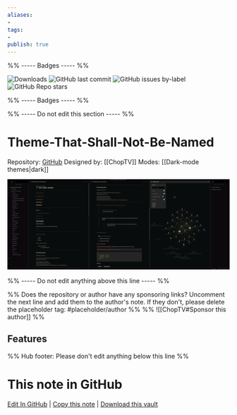 ```yaml
---
aliases:
- 
tags: 
- 
publish: true
---
```


%% ----- Badges ----- %%

![Downloads](https://img.shields.io/badge/downloads-7213-573E7A?style=for-the-badge&logo=)
![GitHub last commit](https://img.shields.io/github/last-commit/ChopTV/Obsidian-Theme-That-Shall-Not-Be-Named?color=573E7A&label=last%20update&logo=github&style=for-the-badge)
![GitHub issues by-label](https://img.shields.io/github/issues/ChopTV/Obsidian-Theme-That-Shall-Not-Be-Named/help%20wanted?color=573E7A&logo=github&style=for-the-badge) 
![GitHub Repo stars](https://img.shields.io/github/stars/ChopTV/Obsidian-Theme-That-Shall-Not-Be-Named?color=573E7A&logo=github&style=for-the-badge)

%% ----- Badges ----- %%

%% ----- Do not edit this section ----- %%

# Theme-That-Shall-Not-Be-Named

Repository: [GitHub](https://github.com/ChopTV/Obsidian-Theme-That-Shall-Not-Be-Named)
Designed by: [[ChopTV]]
Modes: [[Dark-mode themes|dark]]



![screenshot](https://github.com/ChopTV/Obsidian-Theme-That-Shall-Not-Be-Named/raw/HEAD/Theme-That-Shall-Not-Be-Named.png)

%% ----- Do not edit anything above this line ----- %% 

%% Does the repository or author have any sponsoring links? Uncomment the next line and add them to the author's note. If they don't, please delete the placeholder tag: #placeholder/author %%
%% ![[ChopTV#Sponsor this author]] %%


## Features



%% Hub footer: Please don't edit anything below this line %%

# This note in GitHub

<span class="git-footer">[Edit In GitHub](https://github.dev/obsidian-community/obsidian-hub/blob/main/02%20-%20Community%20Expansions/02.05%20All%20Community%20Expansions/Themes/Theme-That-Shall-Not-Be-Named.md "git-hub-edit-note") | [Copy this note](https://raw.githubusercontent.com/obsidian-community/obsidian-hub/main/02%20-%20Community%20Expansions/02.05%20All%20Community%20Expansions/Themes/Theme-That-Shall-Not-Be-Named.md "git-hub-copy-note") | [Download this vault](https://github.com/obsidian-community/obsidian-hub/archive/refs/heads/main.zip "git-hub-download-vault") </span>
